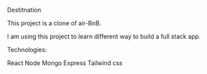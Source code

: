 Destitnation

This project is a clone of air-BnB.

I am using this project to learn different way to build a full stack app.

Technologies:

React
Node
Mongo
Express
Tailwind css
